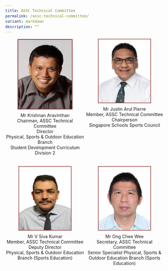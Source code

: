 ```yaml
---
title: ASSC Technical Committee
permalink: /assc-technical-committee/
variant: markdown
description: ""
---
```

<style>
/* Add mobile responsiveness */
@media only screen and (max-width: 600px) {
  .container {
    width: 100%;
  }
  .column {
    width: 100%;
    padding: 10px;
    box-sizing: border-box;
    text-align: center; /* Center align text for mobile view */
  }
  img {
    max-width: 50%; /* Reduce image size by 50% for mobile view */
    height: auto;
    display: block;
    margin: 0 auto; /* Center the image */
  }
  p {
    text-align: center; /* Center align text for mobile view */
  }
}
@media only screen and (min-width: 601px) {
  .container {
    display: flex;
    flex-wrap: wrap;
    justify-content: space-between; /* Add gap between columns */
  }
  .column {
    width: 48%; /* Adjust column width for two columns */
    margin-bottom: 20px; /* Add gap between rows */
    box-sizing: border-box;
    display: flex;
    flex-direction: column;
    align-items: center; /* Center align items for desktop view */
  }
  img {
    max-width: 80%; /* Adjust image size for desktop view */
    height: auto;
    display: block;
    margin: 0 auto; /* Center the image */
  }
  p {
    text-align: center; /* Center align text for desktop view */
    margin-top: 10px; /* Add space between image and text for desktop view */
  }
}
</style>



<div class="container">
  <div class="column">
    <div class="isomer-image-wrapper">
      <img alt="" src="/images/Technical Committee/Krishnan_Aravinthan.png">
    </div>
    <p>Mr Krishnan Aravinthan<br>Chairman, ASSC Technical Committee<br>Director<br>Physical, Sports &amp; Outdoor Education Branch<br>Student Development Curriculum Division 2</p>
  </div>
  <div class="column">
    <div class="isomer-image-wrapper">
      <img alt="" src="/images/Technical Committee/Justin_resized_B.png">
    </div>
    <p>Mr Justin Arul Pierre<br>Member, ASSC Technical Committee<br>Chairperson<br>Singapore Schools Sports Council</p>
  </div>




  <div class="column">
    <div class="isomer-image-wrapper">
      <img alt="" src="/images/Technical Committee/Siva_resized_B.png">
    </div>
    <p>Mr V Siva Kumar<br>Member, ASSC Technical Committee<br>Deputy Director <br>
Physical, Sports &amp; Outdoor Education Branch (Sports Education)</p>
  </div>
  <div class="column">
    <div class="isomer-image-wrapper">
      <img alt="" src="/images/Technical Committee/Ishaq_resized_B.png">
    </div>
    <p>Mr Ong Chee Wee<br>Secretary, ASSC Technical Committee<br>Senior Specialist
Physical, Sports &amp; Outdoor Education Branch (Sports Education)</p>
  </div>



</div>